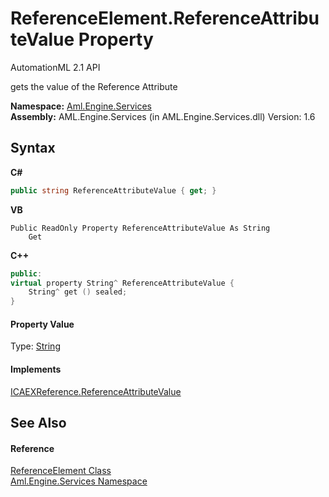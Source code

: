 # ReferenceElement.ReferenceAttributeValue Property 
AutomationML 2.1 API 

gets the value of the Reference Attribute

**Namespace:**&nbsp;<a href="N_Aml_Engine_Services">Aml.Engine.Services</a><br />**Assembly:**&nbsp;AML.Engine.Services (in AML.Engine.Services.dll) Version: 1.6

## Syntax

**C#**<br />
``` C#
public string ReferenceAttributeValue { get; }
```

**VB**<br />
``` VB
Public ReadOnly Property ReferenceAttributeValue As String
	Get
```

**C++**<br />
``` C++
public:
virtual property String^ ReferenceAttributeValue {
	String^ get () sealed;
}
```


#### Property Value
Type: <a href="https://docs.microsoft.com/dotnet/api/system.string" target="_parent" rel="noopener noreferrer">String</a>

#### Implements
<a href="P_Aml_Engine_Services_Interfaces_ICAEXReference_ReferenceAttributeValue">ICAEXReference.ReferenceAttributeValue</a><br />

## See Also


#### Reference
<a href="T_Aml_Engine_Services_ReferenceElement">ReferenceElement Class</a><br /><a href="N_Aml_Engine_Services">Aml.Engine.Services Namespace</a><br />
